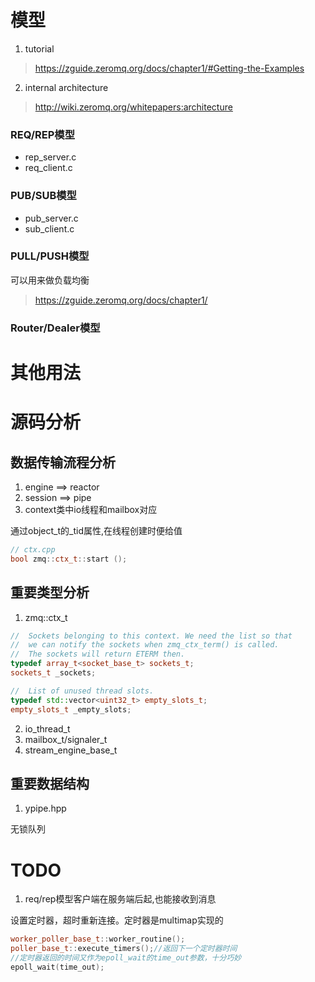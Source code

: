 # 模型
1. tutorial
> https://zguide.zeromq.org/docs/chapter1/#Getting-the-Examples
2. internal architecture
> http://wiki.zeromq.org/whitepapers:architecture

### REQ/REP模型
* rep_server.c
* req_client.c

### PUB/SUB模型
* pub_server.c
* sub_client.c

### PULL/PUSH模型

可以用来做负载均衡

> https://zguide.zeromq.org/docs/chapter1/

### Router/Dealer模型

# 其他用法

# 源码分析

## 数据传输流程分析
1. engine ==> reactor
2. session ==> pipe
3. context类中io线程和mailbox对应

通过object_t的_tid属性,在线程创建时便给值
```C++
// ctx.cpp
bool zmq::ctx_t::start ();
```

## 重要类型分析
1. zmq::ctx_t
```C++
//  Sockets belonging to this context. We need the list so that
//  we can notify the sockets when zmq_ctx_term() is called.
//  The sockets will return ETERM then.
typedef array_t<socket_base_t> sockets_t;
sockets_t _sockets;

//  List of unused thread slots.
typedef std::vector<uint32_t> empty_slots_t;
empty_slots_t _empty_slots;
```
2. io_thread_t
3. mailbox_t/signaler_t
4. stream_engine_base_t

## 重要数据结构
1. ypipe.hpp

无锁队列

# TODO
1. req/rep模型客户端在服务端后起,也能接收到消息

设置定时器，超时重新连接。定时器是multimap实现的
```C++
worker_poller_base_t::worker_routine();
poller_base_t::execute_timers();//返回下一个定时器时间
//定时器返回的时间又作为epoll_wait的time_out参数，十分巧妙
epoll_wait(time_out);
```
